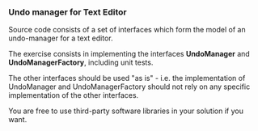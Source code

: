 ### Undo manager for Text Editor

Source code consists of a set of interfaces which form the model of an undo-manager for a text editor. 

The exercise consists in implementing the interfaces **UndoManager** and **UndoManagerFactory**, including unit tests. 

The other interfaces should be used "as is" - i.e. the implementation of UndoManager and UndoManagerFactory should not rely on any specific implementation of the other interfaces. 

You are free to use third-party software libraries in your solution if you want. 
